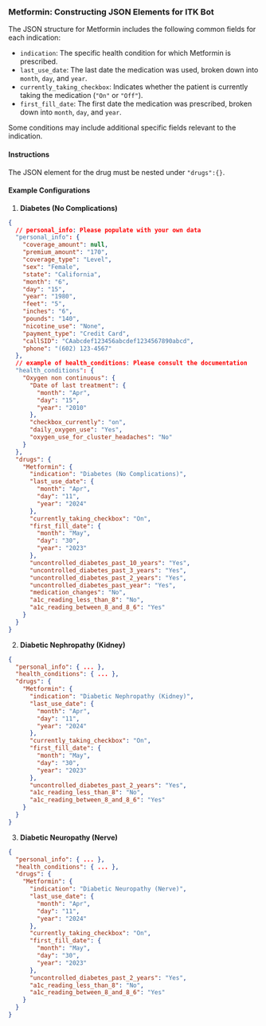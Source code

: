 ### Metformin: Constructing JSON Elements for ITK Bot

The JSON structure for Metformin includes the following common fields for each indication:

- `indication`: The specific health condition for which Metformin is prescribed.
- `last_use_date`: The last date the medication was used, broken down into `month`, `day`, and `year`.
- `currently_taking_checkbox`: Indicates whether the patient is currently taking the medication (`"On"` or `"Off"`).
- `first_fill_date`: The first date the medication was prescribed, broken down into `month`, `day`, and `year`.

Some conditions may include additional specific fields relevant to the indication.

#### Instructions

The JSON element for the drug must be nested under `"drugs":{}`.

#### Example Configurations

1. **Diabetes (No Complications)**

```json
{
  // personal_info: Please populate with your own data
  "personal_info": {
    "coverage_amount": null,
    "premium_amount": "170",
    "coverage_type": "Level",
    "sex": "Female",
    "state": "California",
    "month": "6",
    "day": "15",
    "year": "1980",
    "feet": "5",
    "inches": "6",
    "pounds": "140",
    "nicotine_use": "None",
    "payment_type": "Credit Card",
    "callSID": "CAabcdef123456abcdef1234567890abcd",
    "phone": "(602) 123-4567"
  },
  // example of health_conditions: Please consult the documentation
  "health_conditions": {
    "Oxygen non continuous": {
      "Date of last treatment": {
        "month": "Apr",
        "day": "15",
        "year": "2010"
      },
      "checkbox_currently": "on",
      "daily_oxygen_use": "Yes",
      "oxygen_use_for_cluster_headaches": "No"
    }
  },
  "drugs": {
    "Metformin": {
      "indication": "Diabetes (No Complications)",
      "last_use_date": {
        "month": "Apr",
        "day": "11",
        "year": "2024"
      },
      "currently_taking_checkbox": "On",
      "first_fill_date": {
        "month": "May",
        "day": "30",
        "year": "2023"
      },
      "uncontrolled_diabetes_past_10_years": "Yes",
      "uncontrolled_diabetes_past_3_years": "Yes",
      "uncontrolled_diabetes_past_2_years": "Yes",
      "uncontrolled_diabetes_past_year": "Yes",
      "medication_changes": "No",
      "a1c_reading_less_than_8": "No",
      "a1c_reading_between_8_and_8_6": "Yes"
    }
  }
}
```

2. **Diabetic Nephropathy (Kidney)**

```json
{
  "personal_info": { ... },
  "health_conditions": { ... },
  "drugs": {
    "Metformin": {
      "indication": "Diabetic Nephropathy (Kidney)",
      "last_use_date": {
        "month": "Apr",
        "day": "11",
        "year": "2024"
      },
      "currently_taking_checkbox": "On",
      "first_fill_date": {
        "month": "May",
        "day": "30",
        "year": "2023"
      },
      "uncontrolled_diabetes_past_2_years": "Yes",
      "a1c_reading_less_than_8": "No",
      "a1c_reading_between_8_and_8_6": "Yes"
    }
  }
}
```

3. **Diabetic Neuropathy (Nerve)**

```json
{
  "personal_info": { ... },
  "health_conditions": { ... },
  "drugs": {
    "Metformin": {
      "indication": "Diabetic Neuropathy (Nerve)",
      "last_use_date": {
        "month": "Apr",
        "day": "11",
        "year": "2024"
      },
      "currently_taking_checkbox": "On",
      "first_fill_date": {
        "month": "May",
        "day": "30",
        "year": "2023"
      },
      "uncontrolled_diabetes_past_2_years": "Yes",
      "a1c_reading_less_than_8": "No",
      "a1c_reading_between_8_and_8_6": "Yes"
    }
  }
}
```
